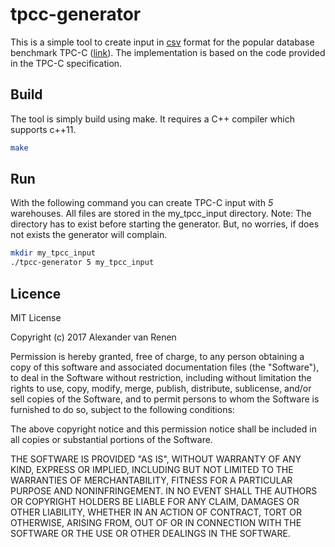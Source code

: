 # tpcc-generator

This is a simple tool to create input in [csv](https://en.wikipedia.org/wiki/Comma-separated_values) format for the popular database benchmark TPC-C ([link](http://www.tpc.org/tpcc/)). The implementation is based on the code provided in the TPC-C specification.

## Build

The tool is simply build using make. It requires a C++ compiler which supports c++11.

```bash
make
```

## Run

With the following command you can create TPC-C input with _5_ warehouses. All files are stored in the my_tpcc_input directory. Note: The directory has to exist before starting the generator. But, no worries, if does not exists the generator will complain.

```bash
mkdir my_tpcc_input
./tpcc-generator 5 my_tpcc_input
```

## Licence

MIT License

Copyright (c) 2017 Alexander van Renen

Permission is hereby granted, free of charge, to any person obtaining a copy
of this software and associated documentation files (the "Software"), to deal
in the Software without restriction, including without limitation the rights
to use, copy, modify, merge, publish, distribute, sublicense, and/or sell
copies of the Software, and to permit persons to whom the Software is
furnished to do so, subject to the following conditions:

The above copyright notice and this permission notice shall be included in all
copies or substantial portions of the Software.

THE SOFTWARE IS PROVIDED "AS IS", WITHOUT WARRANTY OF ANY KIND, EXPRESS OR
IMPLIED, INCLUDING BUT NOT LIMITED TO THE WARRANTIES OF MERCHANTABILITY,
FITNESS FOR A PARTICULAR PURPOSE AND NONINFRINGEMENT. IN NO EVENT SHALL THE
AUTHORS OR COPYRIGHT HOLDERS BE LIABLE FOR ANY CLAIM, DAMAGES OR OTHER
LIABILITY, WHETHER IN AN ACTION OF CONTRACT, TORT OR OTHERWISE, ARISING FROM,
OUT OF OR IN CONNECTION WITH THE SOFTWARE OR THE USE OR OTHER DEALINGS IN THE
SOFTWARE.
